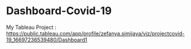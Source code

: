# Dashboard-Covid-19

My Tableau Project : https://public.tableau.com/app/profile/zefanya.simijaya/viz/projectcovid-19_16697236539480/Dashboard1
